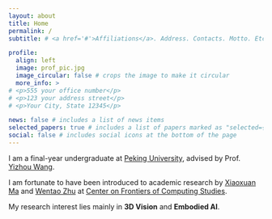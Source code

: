 ```yaml
---
layout: about
title: Home
permalink: /
subtitle: # <a href='#'>Affiliations</a>. Address. Contacts. Motto. Etc.

profile:
  align: left
  image: prof_pic.jpg
  image_circular: false # crops the image to make it circular
  more_info: >
# <p>555 your office number</p>
# <p>123 your address street</p>
# <p>Your City, State 12345</p>

news: false # includes a list of news items
selected_papers: true # includes a list of papers marked as "selected={true}"
social: false # includes social icons at the bottom of the page
---
```


<!-- Tell the world about yourself. Link to your favorite [subreddit](http://reddit.com). You can put a picture in, too. The code is already in, just name your picture `prof_pic.jpg` and put it in the `img/` folder.

Put your address / P.O. box / other info right below your picture. You can also disable any of these elements by editing `profile` property of the YAML header of your `_pages/about.md`. Edit `_bibliography/papers.bib` and Jekyll will render your [publications page](/al-folio/publications/) automatically.

Link to your social media connections, too. This theme is set up to use [Font Awesome icons](https://fontawesome.com/) and [Academicons](https://jpswalsh.github.io/academicons/), like the ones below. Add your Facebook, Twitter, LinkedIn, Google Scholar, or just disable all of them. -->

I am a final-year undergraduate at [Peking University](https://english.pku.edu.cn/), advised by Prof. [Yizhou Wang](https://cfcs.pku.edu.cn/english/people/faculty/yizhouwang/index.htm).

<!-- I am previleged to work closely with Prof. [Yunzhu Li](https://yunzhuli.github.io/) at [Columbia University](https://www.columbia.edu/) and  -->
I am fortunate to have been introduced to academic research by [Xiaoxuan Ma](https://shirleymaxx.github.io/) and [Wentao Zhu](https://wentao.live/about.html) at [Center on Frontiers of Computing Studies](https://cfcs.pku.edu.cn/).

<!-- I am passionate about 3D vision, robotics, and human-centered AI, with particular interests in developing efficient & generalizable solutions for fundamental embodied vision tasks (such as pose estimation), and applying advances in 3D vision to enhance robot perception, manipulation, and human-robot interaction. -->

My research interest lies mainly in **3D Vision** and **Embodied AI**. 

  <!-- 1. Developing efficient and generalizable solutions for fundamental 3D perception tasks.
  2. Facilitating robust large-scale learning for robot manipulation and human-robot interaction. -->
